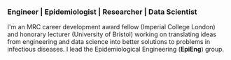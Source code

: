 ### Engineer | Epidemiologist | Researcher | Data Scientist

I'm an MRC career development award fellow (Imperial College London) and honorary lecturer (University of Bristol) working on translating ideas from engineering and data science into better solutions to problems in infectious diseases. I lead the Epidemiological Engineering (**EpiEng**) group.
